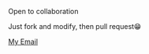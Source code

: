 <p>Open to collaboration</p>
<p>Just fork and modify, then pull request😁</p>

<a href="a17wahidin@gmail.com">My Email</a>